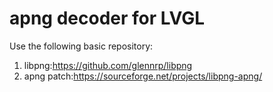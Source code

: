 # apng decoder for LVGL

Use the following basic repository:
1. libpng:<https://github.com/glennrp/libpng>
1. apng patch:<https://sourceforge.net/projects/libpng-apng/>

